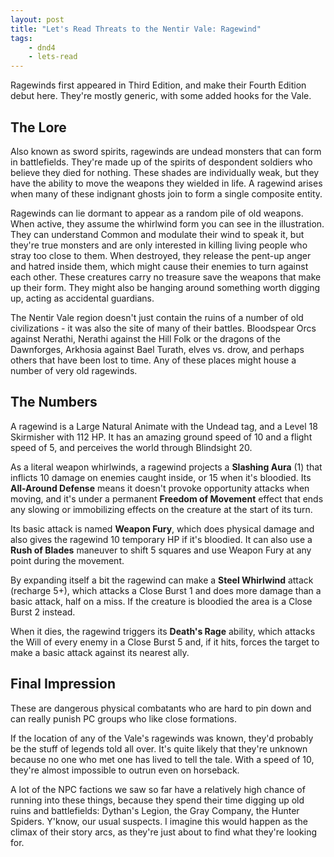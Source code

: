 ```yaml
---
layout: post
title: "Let's Read Threats to the Nentir Vale: Ragewind"
tags:
    - dnd4
    - lets-read
---
```


Ragewinds first appeared in Third Edition, and make their Fourth Edition debut
here. They're mostly generic, with some added hooks for the Vale.

## The Lore

Also known as sword spirits, ragewinds are undead monsters that can form in
battlefields. They're made up of the spirits of despondent soldiers who believe
they died for nothing. These shades are individually weak, but they have the
ability to move the weapons they wielded in life. A ragewind arises when many of
these indignant ghosts join to form a single composite entity.

Ragewinds can lie dormant to appear as a random pile of old weapons. When
active, they assume the whirlwind form you can see in the illustration. They can
understand Common and modulate their wind to speak it, but they're true monsters
and are only interested in killing living people who stray too close to
them. When destroyed, they release the pent-up anger and hatred inside them,
which might cause their enemies to turn against each other. These creatures
carry no treasure save the weapons that make up their form. They might also be
hanging around something worth digging up, acting as accidental guardians.

The Nentir Vale region doesn't just contain the ruins of a number of old
civilizations - it was also the site of many of their battles. Bloodspear Orcs
against Nerathi, Nerathi against the Hill Folk or the dragons of the Dawnforges,
Arkhosia against Bael Turath, elves vs. drow, and perhaps others that have been
lost to time. Any of these places might house a number of very old ragewinds.

## The Numbers

A ragewind is a Large Natural Animate with the Undead tag, and a Level 18
Skirmisher with 112 HP. It has an amazing ground speed of 10 and a flight speed
of 5, and perceives the world through Blindsight 20.

As a literal weapon whirlwinds, a ragewind projects a **Slashing Aura** (1) that
inflicts 10 damage on enemies caught inside, or 15 when it's bloodied. Its
**All-Around Defense** means it doesn't provoke opportunity attacks when moving,
and it's under a permanent **Freedom of Movement** effect that ends any slowing
or immobilizing effects on the creature at the start of its turn.

Its basic attack is named **Weapon Fury**, which does physical damage and also
gives the ragewind 10 temporary HP if it's bloodied. It can also use a **Rush of
Blades** maneuver to shift 5 squares and use Weapon Fury at any point during the
movement.

By expanding itself a bit the ragewind can make a **Steel Whirlwind** attack
(recharge 5+), which attacks a Close Burst 1 and does more damage than a basic
attack, half on a miss. If the creature is bloodied the area is a Close Burst 2
instead.

When it dies, the ragewind triggers its **Death's Rage** ability, which attacks
the Will of every enemy in a Close Burst 5 and, if it hits, forces the target to
make a basic attack against its nearest ally.


## Final Impression

These are dangerous physical combatants who are hard to pin down and can really
punish PC groups who like close formations.

If the location of any of the Vale's ragewinds was known, they'd probably be the
stuff of legends told all over. It's quite likely that they're unknown because
no one who met one has lived to tell the tale. With a speed of 10, they're
almost impossible to outrun even on horseback.

A lot of the NPC factions we saw so far have a relatively high chance of running
into these things, because they spend their time digging up old ruins and
battlefields: Dythan's Legion, the Gray Company, the Hunter Spiders. Y'know, our
usual suspects. I imagine this would happen as the climax of their story arcs,
as they're just about to find what they're looking for.
